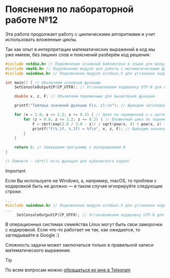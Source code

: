 # Пояснения по лабораторной работе №12

Эта работа продолжает работу с циклическими алгоритмами и учит использовать вложенные циклы.

Так как опыт в интерпретации математических выражений в код мы уже имеем, без лишних слов и пояснений разберём код решения:
```c
#include <stdio.h> // Подключение основной библиотеки в языке для ввода/вывода
#include <math.h> // Подключение модуля для работы с математическими функциями
#include <windows.h> // Подключение модуля windows.h для установки кодировки вывода

int main() { // Объявляем основную функцию
    SetConsoleOutputCP(CP_UTF8); // Устанавливаем кодировку UTF-8 для вывода в консоли русских символов

    double x, z, F; // Объявляем переменные для вычисления функции

    printf("Таблица значений функции F(x, z):\n"); // Выводим заголовок таблицы значений функции

    for (x = 1.0; x <= 2.2; x += 0.3) { // Цикл по переменной x с шагом 0.3 от 1.0 до 2.2 включительно
        for (z = 0.6; z <= 2.2; z += 0.2) { // Вложенный цикл по переменной z с шагом 0.2 от 0.6 до 2.2 включительно
            F = cbrt(exp(2.0 / 3.0 - z)) / sqrt(pow(x, 4) + pow(x, z) + pow(log(fabs(z - 1.1)), 2)); // Вычисление функции F по заданной формуле
            printf("F(%.1f, %.1f) = %f\n", x, z, F); // Выводим значения функции F для каждой пары x и z
        }
    }

    return 0; // Завершаем программу с возвращением 0
}

// Помните — cbrt() есть функция для кубического корня!

```

> [!IMPORTANT]
> Если Вы используете не Windows, а, например, macOS, то проблем с кодировкой быть не должно — в таком случае игнорируйте следующие строки:
> ```c
> ...
> #include <windows.h> // Подключение модуля windows.h для установки кодировки вывода
> ...
>      SetConsoleOutputCP(CP_UTF8); // Устанавливаем кодировку UTF-8 для вывода в консоли русских символов: иначе будут иероглифы
> ```
>
> В операционных системах семейства Linux могут быть свои заморочки с кодировкой. Если что-то работает не так, как ожидается, то заглядывайте в Google :)

Сложность задачи может заключаться только в правильной записи математического выражения.

> [!TIP]
> По всем вопросам можно [обращаться ко мне в Telegram](https://t.me/plunkzy)
